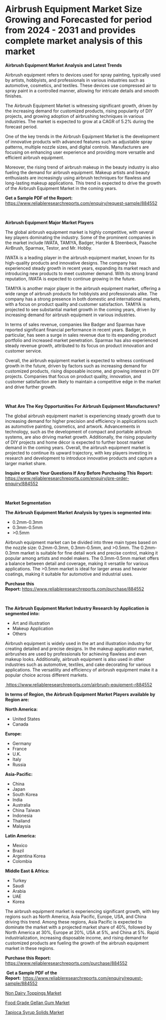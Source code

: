 <p><h1>Airbrush Equipment Market Size Growing and Forecasted for period from 2024 - 2031 and provides complete market analysis of this market</h1></p><p><strong>Airbrush Equipment Market Analysis and Latest Trends</strong></p>
<p><p>Airbrush equipment refers to devices used for spray painting, typically used by artists, hobbyists, and professionals in various industries such as automotive, cosmetics, and textiles. These devices use compressed air to spray paint in a controlled manner, allowing for intricate details and smooth finishes.</p><p>The Airbrush Equipment Market is witnessing significant growth, driven by the increasing demand for customized products, rising popularity of DIY projects, and growing adoption of airbrushing techniques in various industries. The market is expected to grow at a CAGR of 5.2% during the forecast period.</p><p>One of the key trends in the Airbrush Equipment Market is the development of innovative products with advanced features such as adjustable spray patterns, multiple nozzle sizes, and digital controls. Manufacturers are focusing on enhancing user experience and providing more versatile and efficient airbrush equipment.</p><p>Moreover, the rising trend of airbrush makeup in the beauty industry is also fueling the demand for airbrush equipment. Makeup artists and beauty enthusiasts are increasingly using airbrush techniques for flawless and long-lasting makeup applications. This trend is expected to drive the growth of the Airbrush Equipment Market in the coming years.</p></p>
<p><strong>Get a Sample PDF of the Report:&nbsp;</strong> <a href="https://www.reliableresearchreports.com/enquiry/request-sample/884552">https://www.reliableresearchreports.com/enquiry/request-sample/884552</a></p>
<p>&nbsp;</p>
<p><strong>Airbrush Equipment Major Market Players</strong></p>
<p><p>The global airbrush equipment market is highly competitive, with several key players dominating the industry. Some of the prominent companies in the market include IWATA, TAMIYA, Badger, Harder & Steenbeck, Paasche AirBrush, Sparmax, Testor, and Mr. Hobby.</p><p>IWATA is a leading player in the airbrush equipment market, known for its high-quality products and innovative designs. The company has experienced steady growth in recent years, expanding its market reach and introducing new products to meet customer demand. With its strong brand reputation, IWATA is expected to continue growing in the future.</p><p>TAMIYA is another major player in the airbrush equipment market, offering a wide range of airbrush products for hobbyists and professionals alike. The company has a strong presence in both domestic and international markets, with a focus on product quality and customer satisfaction. TAMIYA is projected to see substantial market growth in the coming years, driven by increasing demand for airbrush equipment in various industries.</p><p>In terms of sales revenue, companies like Badger and Sparmax have reported significant financial performance in recent years. Badger, in particular, has seen a surge in sales revenue due to its expanding product portfolio and increased market penetration. Sparmax has also experienced steady revenue growth, attributed to its focus on product innovation and customer service.</p><p>Overall, the airbrush equipment market is expected to witness continued growth in the future, driven by factors such as increasing demand for customized products, rising disposable income, and growing interest in DIY projects. Companies that focus on product quality, innovation, and customer satisfaction are likely to maintain a competitive edge in the market and drive further growth.</p></p>
<p>&nbsp;</p>
<p><strong>What Are The Key Opportunities For Airbrush Equipment Manufacturers?</strong></p>
<p><p>The global airbrush equipment market is experiencing steady growth due to increasing demand for higher precision and efficiency in applications such as automotive painting, cosmetics, and artwork. Advancements in technology, such as the development of compact and portable airbrush systems, are also driving market growth. Additionally, the rising popularity of DIY projects and home décor is expected to further boost market demand in the coming years. Overall, the airbrush equipment market is projected to continue its upward trajectory, with key players investing in research and development to introduce innovative products and capture a larger market share.</p></p>
<p><strong>Inquire or Share Your Questions If Any Before Purchasing This Report:</strong> <a href="https://www.reliableresearchreports.com/enquiry/pre-order-enquiry/884552">https://www.reliableresearchreports.com/enquiry/pre-order-enquiry/884552</a></p>
<p>&nbsp;</p>
<p><strong>Market Segmentation</strong></p>
<p><strong>The Airbrush Equipment Market Analysis by types is segmented into:</strong></p>
<p><ul><li>0.2mm-0.3mm</li><li>0.3mm-0.5mm</li><li>>0.5mm</li></ul></p>
<p><p>Airbrush equipment market can be divided into three main types based on the nozzle size: 0.2mm-0.3mm, 0.3mm-0.5mm, and >0.5mm. The 0.2mm-0.3mm market is suitable for fine detail work and precise control, making it popular among artists and model makers. The 0.3mm-0.5mm market offers a balance between detail and coverage, making it versatile for various applications. The >0.5mm market is ideal for larger areas and heavier coatings, making it suitable for automotive and industrial uses.</p></p>
<p><strong>Purchase this Report:&nbsp;</strong><a href="https://www.reliableresearchreports.com/purchase/884552">https://www.reliableresearchreports.com/purchase/884552</a></p>
<p>&nbsp;</p>
<p><strong>The Airbrush Equipment Market Industry Research by Application is segmented into:</strong></p>
<p><ul><li>Art and illustration</li><li>Makeup Application</li><li>Others</li></ul></p>
<p><p>Airbrush equipment is widely used in the art and illustration industry for creating detailed and precise designs. In the makeup application market, airbrushes are used by professionals for achieving flawless and even makeup looks. Additionally, airbrush equipment is also used in other industries such as automotive, textiles, and cake decorating for various applications. The versatility and efficiency of airbrush equipment make it a popular choice across different markets.</p></p>
<p><a href="https://www.reliableresearchreports.com/airbrush-equipment-r884552">&nbsp;https://www.reliableresearchreports.com/airbrush-equipment-r884552</a></p>
<p><strong>In terms of Region, the Airbrush Equipment Market Players available by Region are:</strong></p>
<p>
    <p> <strong> North America: </strong>
        <ul>
            <li>United States</li>
            <li>Canada</li>
        </ul>
        </p> 
    <p> <strong> Europe: </strong>
        <ul>
            <li>Germany</li>
            <li>France</li>
            <li>U.K.</li>
            <li>Italy</li>
            <li>Russia</li>
        </ul>
        </p> 
    <p> <strong> Asia-Pacific: </strong>
        <ul>
            <li>China</li>
            <li>Japan</li>
            <li>South Korea</li>
            <li>India</li>
            <li>Australia</li>
            <li>China Taiwan</li>
            <li>Indonesia</li>
            <li>Thailand</li>
            <li>Malaysia</li>
        </ul>
        </p> 
    <p> <strong> Latin America: </strong>
        <ul>
            <li>Mexico</li>
            <li>Brazil</li>
            <li>Argentina Korea</li>
            <li>Colombia</li>
        </ul>
        </p> 
    <p> <strong> Middle East & Africa: </strong>
        <ul>
            <li>Turkey</li>
            <li>Saudi</li>
            <li>Arabia</li>
            <li>UAE</li>
            <li>Korea</li>
        </ul>
    </p>
    </p>
<p><p>The airbrush equipment market is experiencing significant growth, with key regions such as North America, Asia Pacific, Europe, USA, and China driving this trend. Among these regions, Asia Pacific is expected to dominate the market with a projected market share of 40%, followed by North America at 30%, Europe at 20%, USA at 5%, and China at 5%. Rapid industrialization, increasing disposable income, and rising demand for customized products are fueling the growth of the airbrush equipment market in these regions.</p></p>
<p><strong>Purchase this Report: </strong><a href="https://www.reliableresearchreports.com/purchase/884552">https://www.reliableresearchreports.com/purchase/884552</a></p>
<p>&nbsp;<strong>Get a Sample PDF of the Report:&nbsp;&nbsp;</strong><a href="https://www.reliableresearchreports.com/enquiry/request-sample/884552">https://www.reliableresearchreports.com/enquiry/request-sample/884552</a></p>
<p><strong></strong></p>
<p><p><a href="https://www.linkedin.com/pulse/non-dairy-toppings-market-exploring-share-trends-future-hseif?trackingId=D%2B5k4kwNYsjhAQbOpOmtlQ%3D%3D">Non Dairy Toppings Market</a></p><p><a href="https://www.linkedin.com/pulse/food-grade-gellan-gum-market-analysis-sze-forecasted-period-fr3vf?trackingId=jIUMwo9ipcoiRdIj07xGxg%3D%3D">Food Grade Gellan Gum Market</a></p><p><a href="https://www.linkedin.com/pulse/tapioca-syrup-solids-market-research-report-its-history-forecast-sgihf?trackingId=r0m7Zp%2B9dVH30aSlXJwBVQ%3D%3D">Tapioca Syrup Solids Market</a></p></p>